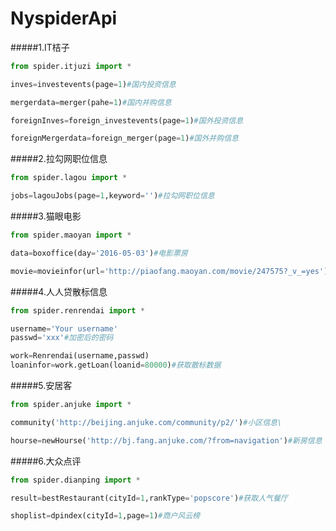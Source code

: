# NyspiderApi

#####1.IT桔子
```python
from spider.itjuzi import *

inves=investevents(page=1)#国内投资信息

mergerdata=merger(pahe=1)#国内并购信息

foreignInves=foreign_investevents(page=1)#国外投资信息

foreignMergerdata=foreign_merger(page=1)#国外并购信息

```

#####2.拉勾网职位信息
```python
from spider.lagou import *

jobs=lagouJobs(page=1,keyword='')#拉勾网职位信息

```

#####3.猫眼电影
```python
from spider.maoyan import *

data=boxoffice(day='2016-05-03')#电影票房

movie=movieinfor(url='http://piaofang.maoyan.com/movie/247575?_v_=yes')#电影具体信息

```

#####4.人人贷散标信息
```python
from spider.renrendai import *

username='Your username'
passwd='xxx'#加密后的密码

work=Renrendai(username,passwd)
loaninfor=work.getLoan(loanid=80000)#获取散标数据

```
#####5.安居客
```python
from spider.anjuke import *

community('http://beijing.anjuke.com/community/p2/')#小区信息\

hourse=newHourse('http://bj.fang.anjuke.com/?from=navigation')#新房信息

```

#####6.大众点评
```python
from spider.dianping import *

result=bestRestaurant(cityId=1,rankType='popscore')#获取人气餐厅

shoplist=dpindex(cityId=1,page=1)#商户风云榜

```
